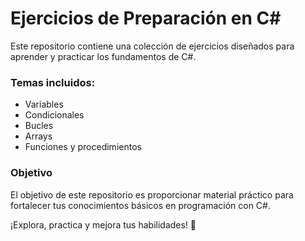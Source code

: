 # Ejercicios de Preparación en C#

Este repositorio contiene una colección de ejercicios diseñados para aprender y practicar los fundamentos de C#. 

### Temas incluidos:
- Variables
- Condicionales
- Bucles
- Arrays
- Funciones y procedimientos

### Objetivo
El objetivo de este repositorio es proporcionar material práctico para fortalecer tus conocimientos básicos en programación con C#. 

¡Explora, practica y mejora tus habilidades! 🚀
